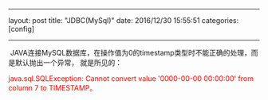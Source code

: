 
---
layout: post
title:  "JDBC(MySql)"
date:   2016/12/30 15:55:51 
categories: [config]

---


 JAVA连接MySQL数据库，在操作值为0的timestamp类型时不能正确的处理，而是默认抛出一个异常，
就是所见的：

<p style="color:red">java.sql.SQLException: Cannot convert value '0000-00-00 00:00:00' from column 7 to TIMESTAMP。</p>
